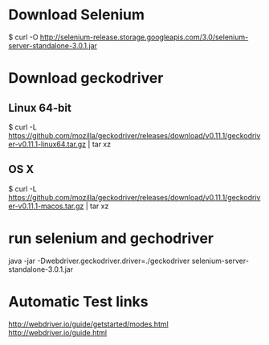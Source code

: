 # Download Selenium #

$ curl -O http://selenium-release.storage.googleapis.com/3.0/selenium-server-standalone-3.0.1.jar

# Download geckodriver #

## Linux 64-bit ##

$ curl -L https://github.com/mozilla/geckodriver/releases/download/v0.11.1/geckodriver-v0.11.1-linux64.tar.gz | tar xz

## OS X ##

$ curl -L https://github.com/mozilla/geckodriver/releases/download/v0.11.1/geckodriver-v0.11.1-macos.tar.gz | tar xz

# run selenium and gechodriver #

java -jar -Dwebdriver.geckodriver.driver=./geckodriver selenium-server-standalone-3.0.1.jar

# Automatic Test links #

http://webdriver.io/guide/getstarted/modes.html
http://webdriver.io/guide.html
